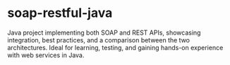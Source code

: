 # soap-restful-java
Java project implementing both SOAP and REST APIs, showcasing integration, best practices, and a comparison between the two architectures. Ideal for learning, testing, and gaining hands-on experience with web services in Java.
